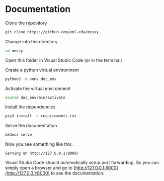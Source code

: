 # Documentation
Clone the repository

```bash
git clone https://github.com/eml-eda/messy
```

Change into the directory

```bash
cd messy
```
Open this folder in Visual Studio Code (or in the terminal)

Create a python virtual environment

```bash
python3 -m venv doc_env
```

Activate the virtual environment

```bash
source doc_env/bin/activate
```

Install the dependencies

```bash
pip3 install -r requirements.txt
```

Serve the documentation

```bash
mkdocs serve
```

Now you see something like this:

```
Serving on http://127.0.0.1:8000/
```

Visual Studio Code should automatically setup port forwarding. So you can simply open a browser and go to [http://127.0.0.1:8000](http://127.0.0.1:8000) to see the documentation.

